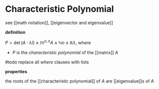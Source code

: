 # Characteristic Polynomial

see [[math notation]], [[eigenvector and eigenvalue]]

**definition**

$P = \det (A \cdot \lambda I) \land \mathbb M^{n, n} A \land \mathbb N n \land \mathbb R \lambda$, where

- $P$ is the _characteristic polynomial_ of the [[matrix]] $A$

#todo replace all _where_ clauses with lists

**properties**

the roots of the [[characteristic polynomial]] of $A$ are [[eigenvalue]]s of $A$
